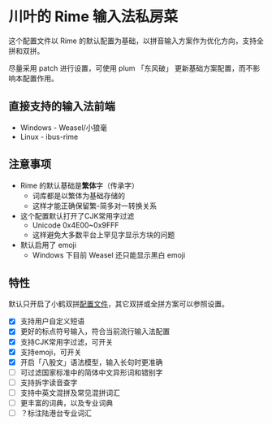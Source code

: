 # 川叶的 Rime 输入法私房菜

这个配置文件以 Rime 的默认配置为基础，以拼音输入方案作为优化方向，支持全拼和双拼。

尽量采用 patch 进行设置，可使用 plum 「东风破」 更新基础方案配置，而不影响本配置作用。

## 直接支持的输入法前端

* Windows - Weasel/小狼毫
* Linux - ibus-rime

## 注意事项

* Rime 的默认基础是**繁体**字（传承字）
  * 词库都是以繁体为基础存储的
  * 这样才能正确保留繁-简多对一转换关系
* 这个配置默认打开了CJK常用字过滤
  * Unicode 0x4E00~0x9FFF
  * 这样避免大多数平台上罕见字显示方块的问题
* 默认启用了 emoji
  * Windows 下目前 Weasel 还只能显示黑白 emoji

## 特性

默认只开启了小鹤双拼[配置文件](double_pinyin_flypy.custom.yaml)，其它双拼或全拼方案可以参照设置。

- [x] 支持用户自定义短语
- [x] 更好的标点符号输入，符合当前流行输入法配置
- [x] 支持CJK常用字过滤，可开关
- [x] 支持emoji，可开关
- [x] 开启「八股文」语法模型，输入长句时更准确
- [ ] 可过滤国家标准中的简体中文异形词和错别字
- [ ] 支持拆字读音查字
- [ ] 支持中英文混拼及常见混拼词汇
- [ ] 更丰富的词典，以及专业词典
- [ ] ？标注陆港台专业词汇